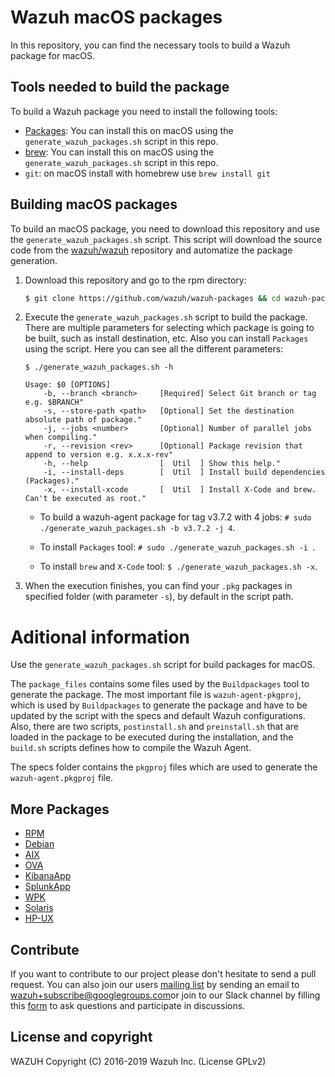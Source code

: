 Wazuh macOS packages
====================

In this repository, you can find the necessary tools to build a Wazuh package for macOS.

## Tools needed to build the package

To build a Wazuh package you need to install the following tools:
- [Packages](http://s.sudre.free.fr/Software/Packages/about.html): You can install this on macOS using the `generate_wazuh_packages.sh` script in this repo.
- [brew](https://brew.sh/): You can install this on macOS using the `generate_wazuh_packages.sh` script in this repo.
- `git`: on macOS install with homebrew use `brew install git`

## Building macOS packages

To build an macOS package, you need to download this repository and use the `generate_wazuh_packages.sh` script. This script will download the source code from the [wazuh/wazuh](https://github.com/wazuh/wazuh) repository and automatize the package generation.

1. Download this repository and go to the rpm directory:
    ```bash
    $ git clone https://github.com/wazuh/wazuh-packages && cd wazuh-packages/macos
    ```

2. Execute the `generate_wazuh_packages.sh` script to build the package. There are multiple parameters for selecting which package is going to be built, such as install destination, etc. Also you can install `Packages` using the script. Here you can see all the different parameters:
    ```shellsession
    $ ./generate_wazuh_packages.sh -h

    Usage: $0 [OPTIONS]
        -b, --branch <branch>     [Required] Select Git branch or tag e.g. $BRANCH"
        -s, --store-path <path>   [Optional] Set the destination absolute path of package."
        -j, --jobs <number>       [Optional] Number of parallel jobs when compiling."
        -r, --revision <rev>      [Optional] Package revision that append to version e.g. x.x.x-rev"
        -h, --help                [  Util  ] Show this help."
        -i, --install-deps        [  Util  ] Install build dependencies (Packages)."
        -x, --install-xcode       [  Util  ] Install X-Code and brew. Can't be executed as root."

    ```
    * To build a wazuh-agent package for tag v3.7.2 with 4 jobs:
        `# sudo ./generate_wazuh_packages.sh -b v3.7.2 -j 4`.

    * To install `Packages` tool:
        `# sudo ./generate_wazuh_packages.sh -i `.

    * To install `brew` and `X-Code` tool:
        `$ ./generate_wazuh_packages.sh -x`.

3. When the execution finishes, you can find your `.pkg` packages in specified folder (with parameter `-s`), by default in the script path.


# Aditional information

Use the `generate_wazuh_packages.sh` script for build packages for macOS.

The `package_files` contains some files used by the `Buildpackages` tool to generate the package. The most important file is `wazuh-agent-pkgproj`, which is used by `Buildpackages` to generate the package and have to be updated by the script with the specs and default Wazuh configurations. Also, there are two scripts, `postinstall.sh` and `preinstall.sh` that are loaded in the package to be executed during the installation, and the `build.sh` scripts defines how to compile the Wazuh Agent.

The specs folder contains the `pkgproj` files which are used to generate the `wazuh-agent.pkgproj` file.

## More Packages

- [RPM](/rpms/README.md)
- [Debian](/debs/README.md)
- [AIX](/aix/README.md)
- [OVA](/ova/README.md)
- [KibanaApp](/wazuhapp/README.md)
- [SplunkApp](/splunkapp/README.md)
- [WPK](/wpk/README.md)
- [Solaris](/solaris/README.md)
- [HP-UX](/hpux/README.md)

## Contribute

If you want to contribute to our project please don't hesitate to send a pull request. You can also join our users [mailing list](https://groups.google.com/d/forum/wazuh) by sending an email to [wazuh+subscribe@googlegroups.com](mailto:wazuh+subscribe@googlegroups.com)or join to our Slack channel by filling this [form](https://wazuh.com/community/join-us-on-slack/) to ask questions and participate in discussions.

## License and copyright

WAZUH
Copyright (C) 2016-2019 Wazuh Inc.  (License GPLv2)

